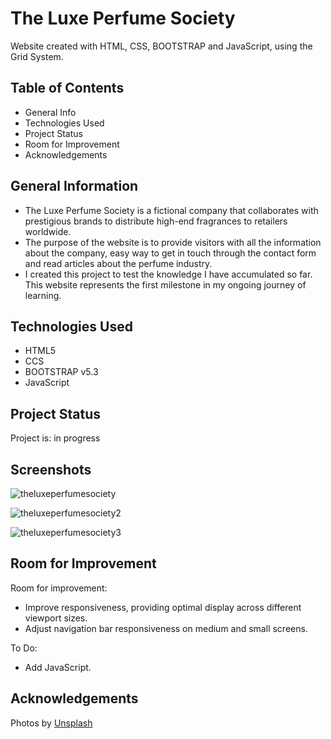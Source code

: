# The Luxe Perfume Society </br>
</hr>
Website created with HTML, CSS, BOOTSTRAP and JavaScript, using the Grid System.

## Table of Contents
</hr>

<ul>
  <li>General Info</li>
  <li>Technologies Used</li>
  <li>Project Status</li>
  <li>Room for Improvement</li>
  <li>Acknowledgements</li>
</ul>

## General Information
</hr>

<ul>
  <li>The Luxe Perfume Society is a fictional company that collaborates with prestigious brands to distribute high-end fragrances to retailers worldwide.</li>
  <li>The purpose of the website is to provide visitors with all the information about the company, easy way to get in touch through the contact form and read articles about the perfume industry.</li>
  <li>I created this project to test the knowledge I have accumulated so far. This website represents the first milestone in my ongoing journey of learning.</li>
</ul>

## Technologies Used
</hr>

<ul>
  <li>HTML5</li>
  <li>CCS</li>
  <li>BOOTSTRAP v5.3</li>
  <li>JavaScript</li>
</ul>

## Project Status
</hr>

Project is: in progress

## Screenshots
</hr>

![theluxeperfumesociety](https://github.com/user-attachments/assets/b04ee3f6-9a45-44dd-be34-fdfc63f2d17a)

![theluxeperfumesociety2](https://github.com/user-attachments/assets/ec39bcd0-e6c8-49c2-a1df-26756e09231e)

![theluxeperfumesociety3](https://github.com/user-attachments/assets/5f283f82-4feb-41fc-9dae-e52f01af04ab)



## Room for Improvement
</hr>

Room for improvement:
<ul>
  <li>Improve responsiveness, providing optimal display across different viewport sizes.</li>
  <li>Adjust navigation bar responsiveness on medium and small screens.</li>
</ul>

To Do:
<ul>
  <li>Add JavaScript.</li>
</ul>

## Acknowledgements
</hr>

Photos by [Unsplash](https://unsplash.com/)




